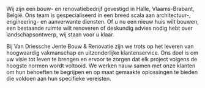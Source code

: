 Wij zijn een bouw- en renovatiebedrijf gevestigd in Halle, Vlaams-Brabant, België. Ons team is gespecialiseerd in een breed scala aan architectuur-, engineering- en aanverwante diensten. Of u nu een nieuw huis wilt bouwen, een bestaande ruimte wilt renoveren of deskundig advies nodig hebt over landschapsontwerp, wij staan ​​voor u klaar.

Bij Van Driessche Jente Bouw & Renovatie zijn we trots op het leveren van hoogwaardig vakmanschap en uitzonderlijke klantenservice. Ons doel is om uw visie tot leven te brengen en ervoor te zorgen dat elk project volgens de hoogste normen wordt voltooid. We werken nauw samen met onze klanten om hun behoeften te begrijpen en op maat gemaakte oplossingen te bieden die voldoen aan hun specifieke vereisten.
